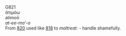 G821  
ἀτιμόω  
atimoō  
*at-ee-mo‘-o*  
From [820](g0820) used like [818](g0818) to *maltreat:* - handle
shamefully.  
